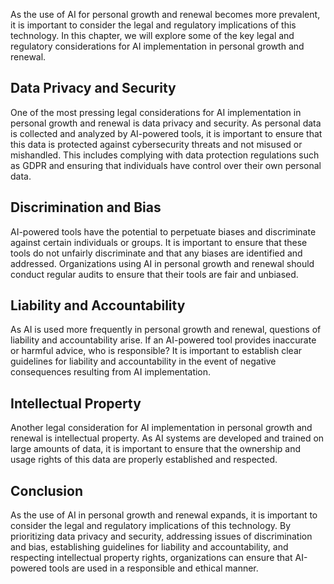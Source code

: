 
As the use of AI for personal growth and renewal becomes more prevalent, it is important to consider the legal and regulatory implications of this technology. In this chapter, we will explore some of the key legal and regulatory considerations for AI implementation in personal growth and renewal.

Data Privacy and Security
-------------------------

One of the most pressing legal considerations for AI implementation in personal growth and renewal is data privacy and security. As personal data is collected and analyzed by AI-powered tools, it is important to ensure that this data is protected against cybersecurity threats and not misused or mishandled. This includes complying with data protection regulations such as GDPR and ensuring that individuals have control over their own personal data.

Discrimination and Bias
-----------------------

AI-powered tools have the potential to perpetuate biases and discriminate against certain individuals or groups. It is important to ensure that these tools do not unfairly discriminate and that any biases are identified and addressed. Organizations using AI in personal growth and renewal should conduct regular audits to ensure that their tools are fair and unbiased.

Liability and Accountability
----------------------------

As AI is used more frequently in personal growth and renewal, questions of liability and accountability arise. If an AI-powered tool provides inaccurate or harmful advice, who is responsible? It is important to establish clear guidelines for liability and accountability in the event of negative consequences resulting from AI implementation.

Intellectual Property
---------------------

Another legal consideration for AI implementation in personal growth and renewal is intellectual property. As AI systems are developed and trained on large amounts of data, it is important to ensure that the ownership and usage rights of this data are properly established and respected.

Conclusion
----------

As the use of AI in personal growth and renewal expands, it is important to consider the legal and regulatory implications of this technology. By prioritizing data privacy and security, addressing issues of discrimination and bias, establishing guidelines for liability and accountability, and respecting intellectual property rights, organizations can ensure that AI-powered tools are used in a responsible and ethical manner.
